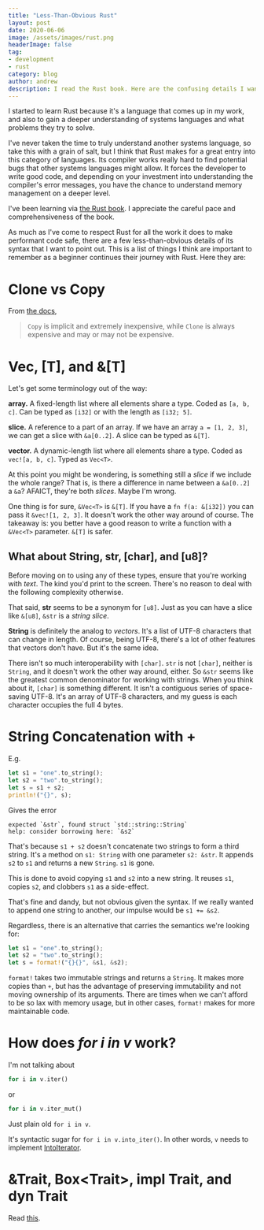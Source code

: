 ```yaml
---
title: "Less-Than-Obvious Rust"
layout: post
date: 2020-06-06
image: /assets/images/rust.png
headerImage: false
tag:
- development
- rust
category: blog
author: andrew
description: I read the Rust book. Here are the confusing details I want to remember.
---
```


I started to learn Rust because it's a language that comes up in my work, and also to
gain a deeper understanding of systems languages and what problems they try to
solve.

I've never taken the time to truly understand another systems language, so take
this with a grain of salt, but I think that Rust makes for a great entry into this
category of languages. Its compiler works really hard to find potential bugs that other
systems languages might allow. It forces the developer to write good code,
and depending on your investment into understanding the compiler's error messages, you
have the chance to understand memory management on a deeper level.

I've been learning via
[the Rust book](https://smile.amazon.com/Rust-Programming-Language-Covers-2018/dp/1718500440/ref=sr_1_2?dchild=1&keywords=rust+book&qid=1591471713&sr=8-2).
I appreciate the careful pace and comprehensiveness of the book.

As much as I've come to respect Rust for all the work it does to make performant code
safe, there are a few less-than-obvious details of its syntax that I want to point out.
This is a list of things I think are important to remember as a beginner continues their
journey with Rust. Here they are:


# Clone vs Copy
From [the docs](https://doc.rust-lang.org/std/clone/trait.Clone.html#:~:text=Differs%20from%20Copy%20in%20that,Clone%20and%20run%20arbitrary%20code.),
> `Copy` is implicit and extremely inexpensive, while `Clone` is always expensive and may or may not be expensive.


# Vec<T>, [T], and &[T]
Let's get some terminology out of the way:

**array.** A fixed-length list where all elements share a type. Coded as `[a, b, c]`. Can be typed as `[i32]` or with the
length as `[i32; 5]`.

**slice.** A reference to a part of an array. If we have an array `a = [1, 2, 3]`, we can get a slice with `&a[0..2]`. A
slice can be typed as `&[T]`.

**vector.** A dynamic-length list where all elements share a type. Coded as `vec![a, b, c]`. Typed as `Vec<T>`.

At this point you might be wondering, is something still a *slice* if we include the whole range? That is, is there a
difference in name between a `&a[0..2]` a `&a`? AFAICT, they're both *slices*. Maybe I'm wrong.

One thing is for sure, `&Vec<T>` is `&[T]`. If you have a `fn f(a: &[i32])` you can pass it `&vec![1, 2, 3]`. It
doesn't work the other way around of course. The takeaway is: you better have a good reason to write a function with a
`&Vec<T>` parameter. `&[T]` is safer.

## What about String, str, [char], and [u8]?
Before moving on to using any of these types, ensure that you're working with *text*. The kind you'd print to the screen.
There's no reason to deal with the following complexity otherwise.

That said, **str** seems to be a synonym for `[u8]`. Just as you can have a slice like `&[u8]`, `&str` is a *string slice*.

**String** is definitely the analog to *vectors*. It's a list of UTF-8 characters that can change in length. Of course, being
UTF-8, there's a lot of other features that vectors don't have. But it's the same idea.

There isn't so much interoperability with `[char]`. `str` is not `[char]`, neither is
`String`, and it doesn't work the other way around, either. So `&str` seems like the
greatest common denominator for working with strings. When you think about it, `[char]`
is something different. It isn't a contiguous series of space-saving UTF-8. It's an
array of UTF-8 characters, and my guess is each character occupies the full 4 bytes.


# String Concatenation with +
E.g.
```rust
let s1 = "one".to_string();
let s2 = "two".to_string();
let s = s1 + s2;
println!("{}", s);
```

Gives the error
```
expected `&str`, found struct `std::string::String`
help: consider borrowing here: `&s2`
```

That's because `s1 + s2` doesn't concatenate two strings to form a third string. It's a
method on `s1: String` with one parameter `s2: &str`. It appends `s2` to `s1` and returns
a new `String`. `s1` is gone.

This is done to avoid copying `s1` and `s2` into a new string. It reuses `s1`, copies
`s2`, and clobbers `s1` as a side-effect.

That's fine and dandy, but not obvious given the syntax. If we really wanted to append
one string to another, our impulse would be `s1 += &s2`.

Regardless, there is an alternative that carries the semantics we're looking for:
```rust
let s1 = "one".to_string();
let s2 = "two".to_string();
let s = format!("{}{}", &s1, &s2);
```

`format!` takes two immutable strings and returns a `String`. It makes more copies than
`+`, but has the advantage of preserving immutability and not moving ownership of its
arguments. There are times when we can't afford to be so lax with memory usage, but in
other cases, `format!` makes for more maintainable code.


# How does *for i in v* work?
I'm not talking about
```rust
for i in v.iter()
```

or
```rust
for i in v.iter_mut()
```

Just plain old `for i in v`.

It's syntactic sugar for `for i in v.into_iter()`. In other words, `v` needs to implement
[IntoIterator](https://doc.rust-lang.org/std/iter/trait.IntoIterator.html).


# &Trait, Box&lt;Trait&gt;, impl Trait, and dyn Trait

Read [this](https://joshleeb.com/posts/rust-traits-and-trait-objects/).

